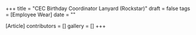 +++
title = "CEC Birthday Coordinator Lanyard (Rockstar)"
draft = false
tags = [Employee Wear]
date = ""

[Article]
contributors = []
gallery = []
+++